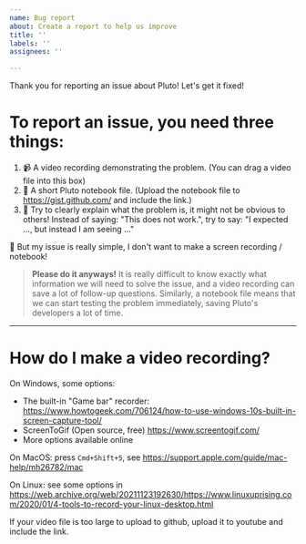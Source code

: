 ```yaml
---
name: Bug report
about: Create a report to help us improve
title: ''
labels: ''
assignees: ''

---
```


Thank you for reporting an issue about Pluto! Let's get it fixed!

# To report an issue, you need three things:
1. 📹 A video recording demonstrating the problem. (You can drag a video file into this box)
2. 📝 A short Pluto notebook file. (Upload the notebook file to https://gist.github.com/ and include the link.)
3. 🤕 Try to clearly explain what the problem is, it might not be obvious to others! Instead of saying: "This does not work.", try to say: "I expected ..., but instead I am seeing ..."


🙋 But my issue is really simple, I don't want to make a screen recording / notebook!

> **Please do it anyways!** It is really difficult to know exactly what information we will need to solve the issue, and a video recording can save a lot of follow-up questions. 
> Similarly, a notebook file means that we can start testing the problem immediately, saving Pluto's developers a lot of time.

---

# How do I make a video recording?
On Windows, some options:
- The built-in "Game bar" recorder: https://www.howtogeek.com/706124/how-to-use-windows-10s-built-in-screen-capture-tool/
- ScreenToGif (Open source, free) https://www.screentogif.com/
- More options available online

On MacOS: press `Cmd+Shift+5`, see https://support.apple.com/guide/mac-help/mh26782/mac

On Linux: see some options in https://web.archive.org/web/20211123192630/https://www.linuxuprising.com/2020/01/4-tools-to-record-your-linux-desktop.html


If your video file is too large to upload to github, upload it to youtube and include the link.

